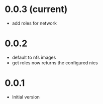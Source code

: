 # 0.0.3 (current)

* add roles for network

# 0.0.2 

* default to nfs images
* get roles now returns the configured nics

# 0.0.1

* Initial version
